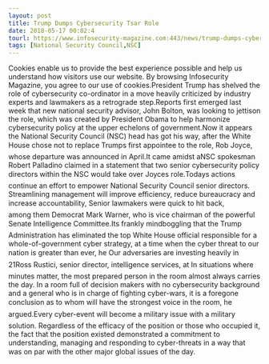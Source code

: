 ```yaml
---
layout: post
title: Trump Dumps Cybersecurity Tsar Role
date: 2018-05-17 00:02:4
tourl: https://www.infosecurity-magazine.com:443/news/trump-dumps-cybersecurity-tsar-role/
tags: [National Security Council,NSC]
---
```

Cookies enable us to provide the best experience possible and help us understand how visitors use our website. By browsing Infosecurity Magazine, you agree to our use of cookies.President Trump has shelved the role of cybersecurity co-ordinator in a move heavily criticized by industry experts and lawmakers as a retrograde step.Reports first emerged last week that new national security advisor, John Bolton, was looking to jettison the role, which was created by President Obama to help harmonize cybersecurity policy at the upper echelons of government.Now it appears the National Security Council (NSC) head has got his way, after the White House chose not to replace Trumps first appointee to the role, Rob Joyce, whose departure was announced in April.It came amidst aNSC spokesman Robert Palladino claimed in a statement that two senior cybersecurity policy directors within the NSC would take over Joyces role.Todays actions continue an effort to empower National Security Council senior directors. Streamlining management will improve efficiency, reduce bureaucracy and increase accountability, Senior lawmakers were quick to hit back, among them Democrat Mark Warner, who is vice chairman of the powerful Senate Intelligence Committee.Its frankly mindboggling that the Trump Administration has eliminated the top White House official responsible for a whole-of-government cyber strategy, at a time when the cyber threat to our nation is greater than ever, he Our adversaries are investing heavily in 21Ross Rustici, senior director, intelligence services, at In situations where minutes matter, the most prepared person in the room almost always carries the day. In a room full of decision makers with no cybersecurity background and a general who is in charge of fighting cyber-wars, it is a foregone conclusion as to whom will have the strongest voice in the room, he argued.Every cyber-event will become a military issue with a military solution. Regardless of the efficacy of the position or those who occupied it, the fact that the position existed demonstrated a commitment to understanding, managing and responding to cyber-threats in a way that was on par with the other major global issues of the day.